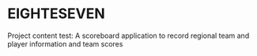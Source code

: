 # EIGHTESEVEN
Project content test: A scoreboard application to record regional team and player information and team scores
